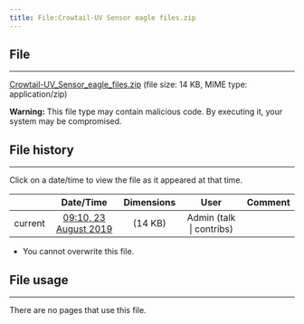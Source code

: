 ```yaml
---
title: File:Crowtail-UV Sensor eagle files.zip
---
```


## File
--------

[Crowtail-UV_Sensor_eagle_files.zip](https://wiki.elecrow.com/images/5/5a/Crowtail-UV_Sensor_eagle_files.zip) (file size: 14 KB, MIME type: application/zip)

**Warning:** This file type may contain malicious code. By executing it, your system may be compromised.

## File history
--------

Click on a date/time to view the file as it appeared at that time.

|         |                          Date/Time                           | Dimensions  |                             User                             | Comment |
| :-----: | :----------------------------------------------------------: | :---------: | :----------------------------------------------------------: | :-----: |
| current | [09:10, 23 August 2019](https://wiki.elecrow.com/images/5/5a/Crowtail-UV_Sensor_eagle_files.zip) | (14 KB) | Admin (talk \| contribs) |         |

- You cannot overwrite this file.

## File usage
--------

There are no pages that use this file.